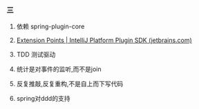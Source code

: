 ### 三

1. 依赖 spring-plugin-core 

2. [Extension Points | IntelliJ Platform Plugin SDK (jetbrains.com)](https://plugins.jetbrains.com/docs/intellij/plugin-extension-points.html#declaring-extension-points)

3. TDD
	测试驱动

4. 统计是对事件的监听,而不是join
5. 反复推敲,反复重构,不是自上而下写代码

6. spring对ddd的支持